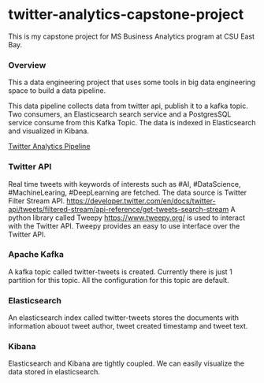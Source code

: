 # twitter-analytics-capstone-project

This is my capstone project for MS Business Analytics program at CSU East Bay.

### Overview
This a data engineering project that uses some tools in big data engineering space to build a data pipeline. 

This data pipeline collects data from twitter api, publish it to a kafka topic. Two consumers, an Elasticsearch search service and a PostgresSQL service consume from this Kafka Topic.
The data is indexed in Elasticsearch and visualized in Kibana.

[Twitter Analytics Pipeline](./Real%20Time%20Tweets%20Analytics.jpg)



### Twitter API
Real time tweets with keywords of interests such as #AI, #DataScience, #MachineLearing, #DeepLearning are fetched. 
The data source is Twitter Filter Stream API.
<https://developer.twitter.com/en/docs/twitter-api/tweets/filtered-stream/api-reference/get-tweets-search-stream>
A python library called Tweepy <https://www.tweepy.org/> is used to interact with the Twitter API. Tweepy provides an easy to use interface over the Twitter API.


### Apache Kafka
A kafka topic called twitter-tweets is created. Currently there is just 1 partition for this topic. All the configuration for this topic are default. 


### Elasticsearch
An elasticsearch index called twitter-tweets stores the documents with information abouot tweet author, tweet created timestamp and tweet text.


### Kibana
Elasticsearch and Kibana are tightly coupled. We can easily visualize the data stored in elasticsearch. 